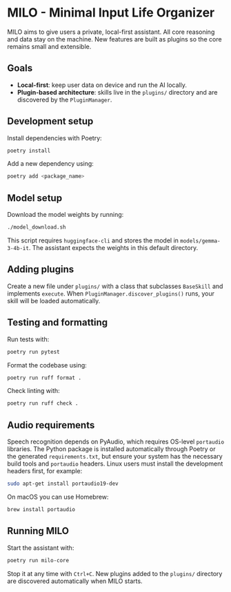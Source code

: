 # MILO - Minimal Input Life Organizer

MILO aims to give users a private, local-first assistant. All core reasoning and data stay on the machine. New features are built as plugins so the core remains small and extensible.

## Goals
- **Local-first**: keep user data on device and run the AI locally.
- **Plugin-based architecture**: skills live in the `plugins/` directory and are discovered by the `PluginManager`.

## Development setup
Install dependencies with Poetry:

```bash
poetry install
```

Add a new dependency using:

```bash
poetry add <package_name>
```

## Model setup
Download the model weights by running:

```bash
./model_download.sh
```

This script requires `huggingface-cli` and stores the model in
`models/gemma-3-4b-it`. The assistant expects the weights in this default
directory.

## Adding plugins
Create a new file under `plugins/` with a class that subclasses `BaseSkill` and implements `execute`. When `PluginManager.discover_plugins()` runs, your skill will be loaded automatically.

## Testing and formatting
Run tests with:

```bash
poetry run pytest
```

Format the codebase using:

```bash
poetry run ruff format .
```

Check linting with:

```bash
poetry run ruff check .
```

## Audio requirements
Speech recognition depends on PyAudio, which requires OS-level
`portaudio` libraries. The Python package is installed automatically
through Poetry or the generated `requirements.txt`, but ensure your
system has the necessary build tools and `portaudio` headers. Linux
users must install the development headers first, for example:

```bash
sudo apt-get install portaudio19-dev
```

On macOS you can use Homebrew:

```bash
brew install portaudio
```

## Running MILO
Start the assistant with:

```bash
poetry run milo-core
```

Stop it at any time with `Ctrl+C`. New plugins added to the `plugins/`
directory are discovered automatically when MILO starts.
